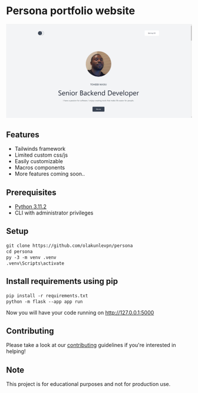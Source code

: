 # Persona portfolio website

![Persona Demo](./Screenshot.png)


## Features
- Tailwinds framework
- Limited custom css/js
- Easily customizable
- Macros components
- More features coming soon..

## Prerequisites
- [Python 3.11.2](https://www.python.org/downloads/)
- CLI with administrator privileges


## Setup
``` 
git clone https://github.com/olakunlevpn/persona
cd persona
py -3 -m venv .venv
.venv\Scripts\activate
```

## Install requirements using pip
``` 
pip install -r requirements.txt
python -m flask --app app run
```

Now you will have your code running on http://127.0.0.1:5000


## Contributing
Please take a look at our [contributing](https://github.com/olakunlevpn/persona/blob/main/CONTRIBUTING.md) guidelines if you're interested in helping!


## Note 

This project is for educational purposes and not for production use. 